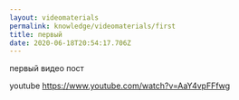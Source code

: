 ```yaml
---
layout: videomaterials
permalink: knowledge/videomaterials/first
title: первый
date: 2020-06-18T20:54:17.706Z
---
```

первый видео пост

youtube https://www.youtube.com/watch?v=AaY4vpFFfwg
